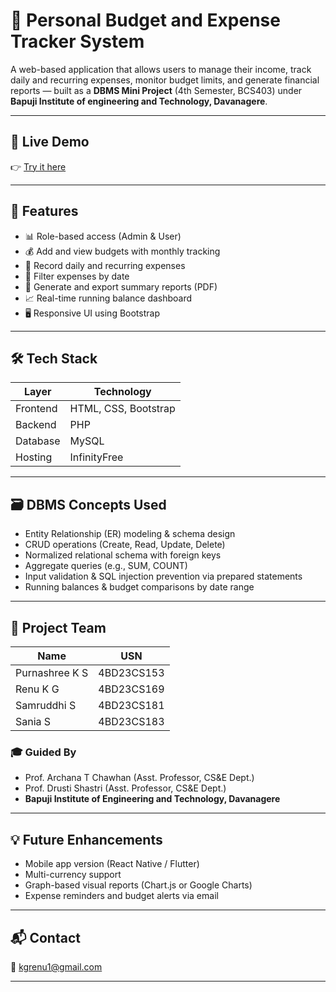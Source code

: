 # 💸 Personal Budget and Expense Tracker System

A web-based application that allows users to manage their income, track daily and recurring expenses, monitor budget limits, and generate financial reports — built as a **DBMS Mini Project** (4th Semester, BCS403) under **Bapuji Institute of engineering and Technology, Davanagere**.

---

## 🚀 Live Demo

👉 [Try it here](https://budget-expense-tracker.rf.gd/register.php)

---

## 📌 Features

- 📊 Role-based access (Admin & User)
- 💰 Add and view budgets with monthly tracking
- 🧾 Record daily and recurring expenses
- 📆 Filter expenses by date
- 📄 Generate and export summary reports (PDF)
- 📈 Real-time running balance dashboard
- 🖥️ Responsive UI using Bootstrap

---

## 🛠️ Tech Stack

| Layer         | Technology                   |
|---------------|------------------------------|
| Frontend      | HTML, CSS, Bootstrap         |
| Backend       | PHP                          |
| Database      | MySQL                        |
| Hosting       | InfinityFree                 |

---

## 🗃️ DBMS Concepts Used

- Entity Relationship (ER) modeling & schema design
- CRUD operations (Create, Read, Update, Delete)
- Normalized relational schema with foreign keys
- Aggregate queries (e.g., SUM, COUNT)
- Input validation & SQL injection prevention via prepared statements
- Running balances & budget comparisons by date range

---

## 👥 Project Team

| Name             | USN         |
|------------------|-------------|
| Purnashree K S   | 4BD23CS153  |
| Renu K G         | 4BD23CS169  |
| Samruddhi S      | 4BD23CS181  |
| Sania S          | 4BD23CS183  |

### 🎓 Guided By
- Prof. Archana T Chawhan (Asst. Professor, CS&E Dept.)
- Prof. Drusti Shastri (Asst. Professor, CS&E Dept.)
- **Bapuji Institute of Engineering and Technology, Davanagere**

---

## 💡 Future Enhancements

- Mobile app version (React Native / Flutter)
- Multi-currency support
- Graph-based visual reports (Chart.js or Google Charts)
- Expense reminders and budget alerts via email

---

## 📬 Contact

📧 kgrenu1@gmail.com 

---

